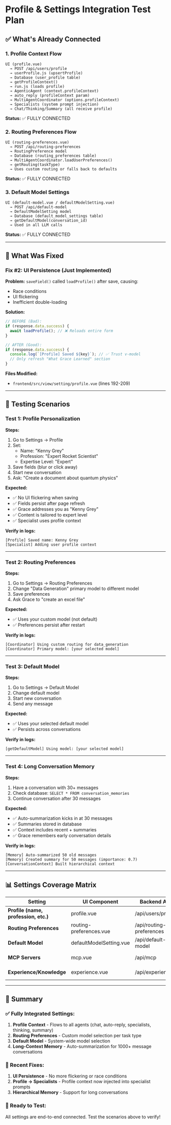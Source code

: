 # Profile & Settings Integration Test Plan

## ✅ What's Already Connected

### 1. Profile Context Flow
```
UI (profile.vue) 
  → POST /api/users/profile 
  → userProfile.js (upsertProfile)
  → Database (user_profile table)
  → getProfileContext() 
  → run.js (loads profile)
  → AgenticAgent (context.profileContext)
  → auto_reply (profileContext param)
  → MultiAgentCoordinator (options.profileContext)
  → Specialists (system prompt injection)
  → Chat/Thinking/Summary (all receive profile)
```

**Status:** ✅ FULLY CONNECTED

### 2. Routing Preferences Flow
```
UI (routing-preferences.vue)
  → POST /api/routing-preferences
  → RoutingPreference model
  → Database (routing_preferences table)
  → MultiAgentCoordinator.loadUserPreferences()
  → getRouting(taskType)
  → Uses custom routing or falls back to defaults
```

**Status:** ✅ FULLY CONNECTED

### 3. Default Model Settings
```
UI (default-model.vue / defaultModelSetting.vue)
  → POST /api/default-model
  → DefaultModelSetting model
  → Database (default_model_settings table)
  → getDefaultModel(conversation_id)
  → Used in all LLM calls
```

**Status:** ✅ FULLY CONNECTED

---

## 🔧 What Was Fixed

### Fix #2: UI Persistence (Just Implemented)
**Problem:** `saveField()` called `loadProfile()` after save, causing:
- Race conditions
- UI flickering
- Inefficient double-loading

**Solution:**
```javascript
// BEFORE (Bad):
if (response.data.success) {
  await loadProfile(); // ❌ Reloads entire form
}

// AFTER (Good):
if (response.data.success) {
  console.log(`[Profile] Saved ${key}`); // ✅ Trust v-model
  // Only refresh "What Grace Learned" section
}
```

**Files Modified:**
- `frontend/src/view/setting/profile.vue` (lines 192-209)

---

## 🧪 Testing Scenarios

### Test 1: Profile Personalization
**Steps:**
1. Go to Settings → Profile
2. Set:
   - Name: "Kenny Grey"
   - Profession: "Expert Rocket Scientist"
   - Expertise Level: "Expert"
3. Save fields (blur or click away)
4. Start new conversation
5. Ask: "Create a document about quantum physics"

**Expected:**
- ✅ No UI flickering when saving
- ✅ Fields persist after page refresh
- ✅ Grace addresses you as "Kenny Grey"
- ✅ Content is tailored to expert level
- ✅ Specialist uses profile context

**Verify in logs:**
```
[Profile] Saved name: Kenny Grey
[Specialist] Adding user profile context
```

---

### Test 2: Routing Preferences
**Steps:**
1. Go to Settings → Routing Preferences
2. Change "Data Generation" primary model to different model
3. Save preferences
4. Ask Grace to "create an excel file"

**Expected:**
- ✅ Uses your custom model (not default)
- ✅ Preferences persist after restart

**Verify in logs:**
```
[Coordinator] Using custom routing for data_generation
[Coordinator] Primary model: [your selected model]
```

---

### Test 3: Default Model
**Steps:**
1. Go to Settings → Default Model
2. Change default model
3. Start new conversation
4. Send any message

**Expected:**
- ✅ Uses your selected default model
- ✅ Persists across conversations

**Verify in logs:**
```
[getDefaultModel] Using model: [your selected model]
```

---

### Test 4: Long Conversation Memory
**Steps:**
1. Have a conversation with 30+ messages
2. Check database: `SELECT * FROM conversation_memories`
3. Continue conversation after 30 messages

**Expected:**
- ✅ Auto-summarization kicks in at 30 messages
- ✅ Summaries stored in database
- ✅ Context includes recent + summaries
- ✅ Grace remembers early conversation details

**Verify in logs:**
```
[Memory] Auto-summarized 50 old messages
[Memory] Created summary for 50 messages (importance: 0.7)
[ConversationContext] Built hierarchical context
```

---

## 📊 Settings Coverage Matrix

| Setting | UI Component | Backend API | Database | Used By | Status |
|---------|-------------|-------------|----------|---------|--------|
| **Profile (name, profession, etc.)** | profile.vue | /api/users/profile | user_profile | All agents | ✅ Connected |
| **Routing Preferences** | routing-preferences.vue | /api/routing-preferences | routing_preferences | MultiAgentCoordinator | ✅ Connected |
| **Default Model** | defaultModelSetting.vue | /api/default-model | default_model_settings | All LLM calls | ✅ Connected |
| **MCP Servers** | mcp.vue | /api/mcp | mcp_servers | Tool execution | ✅ Connected |
| **Experience/Knowledge** | experience.vue | /api/experience | experience | Planning phase | ✅ Connected |

---

## 🎯 Summary

### ✅ Fully Integrated Settings:
1. **Profile Context** - Flows to all agents (chat, auto-reply, specialists, thinking, summary)
2. **Routing Preferences** - Custom model selection per task type
3. **Default Model** - System-wide model selection
4. **Long-Context Memory** - Auto-summarization for 1000+ message conversations

### 🔧 Recent Fixes:
1. **UI Persistence** - No more flickering or race conditions
2. **Profile → Specialists** - Profile context now injected into specialist prompts
3. **Hierarchical Memory** - Support for long conversations

### 🚀 Ready to Test:
All settings are end-to-end connected. Test the scenarios above to verify!
